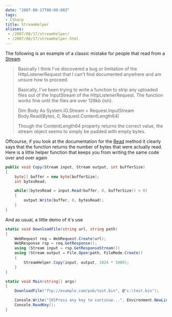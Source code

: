 ```yaml
---
date: "2007-08-17T00:00:00Z"
tags:
- CSharp
title: StreamHelper
aliases:
 - /2007/08/17/streamhelper/
 - /2007/08/17/streamhelper.html
---
```

The following is an example of a classic mistake for people that read from a [Stream](http://msdn2.microsoft.com/en-us/library/system.io.stream.aspx)

> <div>
>   Basically I think I've discovered a bug or limitation of the HttpListenerRequest that I can't find documented anywhere and am unsure how to proceed.</p> 
>   
>   <p>
>     Basically, I've been trying to write a function to strip any uploaded files out of the InputStream of the HttpListenerRequest. The function works fine until the files are over 128kb (ish).
>   </p>
>   
>   <p>
>     Dim Body As System.IO.Stream = Request.InputStream<br /> Body.Read(Bytes, 0, Request.ContentLength64)
>   </p>
>   
>   <p>
>     Though the ContentLength64 property returns the correct value, the stream object seems to simply be padded with empty bytes.
>   </p>
> </div>

Offcourse, if you look at the documentation for the [Read](http://msdn2.microsoft.com/en-us/library/system.io.stream.read.aspx) method it clearly says that the function returns the number of bytes that were actually read. Here is a little helper function that keeps you from writing the same code over and over again

```csharp
public void Copy(Stream input, Stream output, int bufferSize)
{
	byte[] buffer = new byte[bufferSize];
	int bytesRead;

	while((bytesRead = input.Read(buffer, 0, bufferSize)) > 0)
	{
		output.Write(buffer, 0, bytesRead);
	}
}
```

And as usual, a little demo of it's use

```csharp
static void DownloadFile(string url, string path)
{
	WebRequest req = WebRequest.Create(url);
	WebResponse rsp = req.GetResponse();
	using (Stream input = rsp.GetResponseStream())
	using (Stream output = File.Open(path, FileMode.Create))
	{
		StreamHelper.Copy(input, output, 1024 * 1000);
	}
}

static void Main(string[] args)
{
	DownloadFile("ftp://example.com/pub/test.bin", @"c:\test.bin");

	Console.Write("{0}Press any key to continue...", Environment.NewLine);
	Console.ReadKey();
}
```
